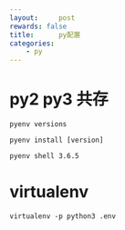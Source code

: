 ```yaml
---
layout:     post
rewards: false
title:      py配置
categories:
    - py
---
```


# py2 py3 共存
```shell
pyenv versions

pyenv install [version]

pyenv shell 3.6.5
```

# virtualenv
```shell
virtualenv -p python3 .env
```